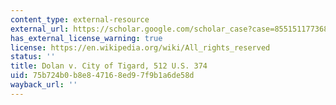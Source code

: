 ```yaml
---
content_type: external-resource
external_url: https://scholar.google.com/scholar_case?case=8551511773686011796&q=Dolan+v.+City+of+Tigard,+512+U.S.+374+
has_external_license_warning: true
license: https://en.wikipedia.org/wiki/All_rights_reserved
status: ''
title: Dolan v. City of Tigard, 512 U.S. 374
uid: 75b724b0-b8e8-4716-8ed9-7f9b1a6de58d
wayback_url: ''
---
```

